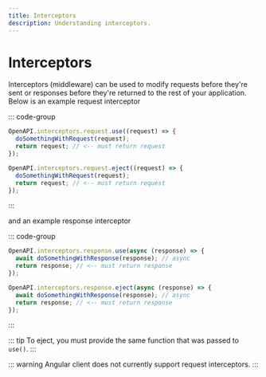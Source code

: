 ```yaml
---
title: Interceptors
description: Understanding interceptors.
---
```


# Interceptors

Interceptors (middleware) can be used to modify requests before they're sent or responses before they're returned to the rest of your application. Below is an example request interceptor

::: code-group

```ts [use]
OpenAPI.interceptors.request.use((request) => {
  doSomethingWithRequest(request);
  return request; // <-- must return request
});
```

```ts [eject]
OpenAPI.interceptors.request.eject((request) => {
  doSomethingWithRequest(request);
  return request; // <-- must return request
});
```

:::

and an example response interceptor

::: code-group

```ts [use]
OpenAPI.interceptors.response.use(async (response) => {
  await doSomethingWithResponse(response); // async
  return response; // <-- must return response
});
```

```ts [eject]
OpenAPI.interceptors.response.eject(async (response) => {
  await doSomethingWithResponse(response); // async
  return response; // <-- must return response
});
```

:::

::: tip
To eject, you must provide the same function that was passed to `use()`.
:::

::: warning
Angular client does not currently support request interceptors.
:::
